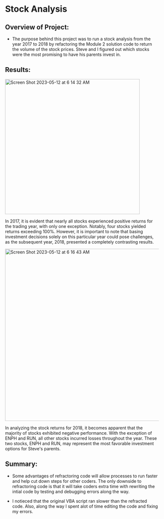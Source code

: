 # Stock Analysis

## Overview of Project:
* The purpose behind this project was to run a stock analysis from the year 2017 to 2018 by refactoring the Module 2 solution code to return the volume of the stock prices. Steve and I figured out which stocks were the most promising to have his parents invest in.

## Results:

<img width="441" alt="Screen Shot 2023-05-12 at 6 14 32 AM" src="https://github.com/JewelIrvin/Stock_Analysis/assets/107570913/44bd292f-6ae7-4a9a-945a-67c35b9bf6cc">

In 2017, it is evident that nearly all stocks experienced positive returns for the trading year, with only one exception. Notably, four stocks yielded returns exceeding 100%. However, it is important to note that basing investment decisions solely on this particular year could pose challenges, as the subsequent year, 2018, presented a completely contrasting results.

<img width="562" alt="Screen Shot 2023-05-12 at 6 16 43 AM" src="https://github.com/JewelIrvin/Stock_Analysis/assets/107570913/0fef0b00-98fe-497e-9341-f6c3cd89d34f">

In analyzing the stock returns for 2018, it becomes apparent that the majority of stocks exhibited negative performance. With the exception of ENPH and RUN, all other stocks incurred losses throughout the year. These two stocks, ENPH and RUN, may represent the most favorable investment options for Steve's parents. 


## Summary:
* Some advantages of refractoring code will allow processes to run faster and help cut down steps for other coders.  The only downside to refractoring code is that it will take coders extra time with rewriting the intial code by testing and debugging errors along the way.

* I notieced that the original VBA script ran slower than the refracted code. Also, along the way I spent alot of time editing the code and fixing my errors.

